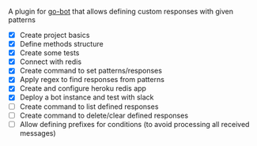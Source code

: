 A plugin for [go-bot](https://github.com/go-chat-bot/bot) that allows defining custom responses with given patterns

- [x] Create project basics
- [x] Define methods structure
- [x] Create some tests
- [x] Connect with redis
- [x] Create command to set patterns/responses
- [x] Apply regex to find responses from patterns
- [x] Create and configure heroku redis app
- [x] Deploy a bot instance and test with slack
- [ ] Create command to list defined responses
- [ ] Create command to delete/clear defined responses
- [ ] Allow defining prefixes for conditions (to avoid processing all received messages)
